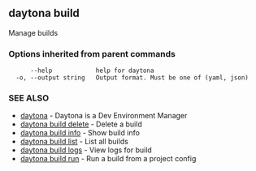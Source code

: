 ## daytona build

Manage builds

### Options inherited from parent commands

```
      --help            help for daytona
  -o, --output string   Output format. Must be one of (yaml, json)
```

### SEE ALSO

* [daytona](daytona.md)	 - Daytona is a Dev Environment Manager
* [daytona build delete](daytona_build_delete.md)	 - Delete a build
* [daytona build info](daytona_build_info.md)	 - Show build info
* [daytona build list](daytona_build_list.md)	 - List all builds
* [daytona build logs](daytona_build_logs.md)	 - View logs for build
* [daytona build run](daytona_build_run.md)	 - Run a build from a project config

